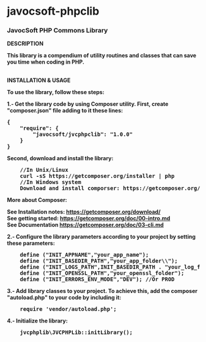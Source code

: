 javocsoft-phpclib
=================

<h3>JavocSoft PHP Commons Library</h3>

<b>DESCRIPTION<b>

This library is a compendium of utility routines and classes that can save you time when coding in PHP.


<br><b>INSTALLATION & USAGE</b>

To use the library, follow these steps:

1.- <b>Get the library code</b> by using Composer utility. First, create "composer.json" file adding to it these lines:
<pre>
{
    "require": {
        "javocsoft/jvcphpclib": "1.0.0"        
    }
}
</pre>

Second, download and install the library:

<pre>
    //In Unix/Linux
    curl -sS https://getcomposer.org/installer | php   
    //In Windows system
    Download and install comporser: https://getcomposer.org/Composer-Setup.exe
</pre>

More about Composer:

  See Installation notes:  https://getcomposer.org/download/<br>
  See getting started: https://getcomposer.org/doc/00-intro.md<br>
  See Documentation https://getcomposer.org/doc/03-cli.md<br>

2.- <b>Configure the library</b> parameters according to your project by setting these parameters:
<pre>
    define ("INIT_APPNAME","your_app_name");
    define ("INIT_BASEDIR_PATH","your_app_folder\\");
    define ("INIT_LOGS_PATH",INIT_BASEDIR_PATH . "your_log_folder\\");
    define ("INIT_OPENSSL_PATH","your_openssl_folder");
    define ("INIT_ERRORS_ENV_MODE","DEV"); //Or PROD
</pre>

3.- <b>Add library classes to your project</b>. To achieve this, add the composer "autoload.php" to your code by including it: 
<pre>
    require 'vendor/autoload.php';
</pre>
    
4.- <b>Initialize the library</b>:
<pre>
    jvcphplib\JVCPHPLib::initLibrary();
</pre>
